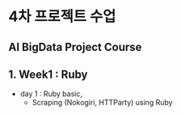 # 4차 프로젝트 수업 
AI BigData Project Course
---
## 1. Week1 : Ruby
- day 1 : Ruby basic,
    * Scraping (Nokogiri, HTTParty) using Ruby 